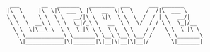      ___       __   _______   ________  ___      ___ _______
    |\  \     |\  \|\  ___ \ |\   __  \|\  \    /  /|\  ___ \
    \ \  \    \ \  \ \   __/|\ \  \|\  \ \  \  /  / | \   __/|
     \ \  \  __\ \  \ \  \_|/_\ \   __  \ \  \/  / / \ \  \_|/__
      \ \  \|\__\_\  \ \  \_|\ \ \  \ \  \ \    / /   \ \  \_|\ \
       \ \____________\ \_______\ \__\ \__\ \__/ /     \ \_______\
        \|____________|\|_______|\|__|\|__|\|__|/       \|_______|
